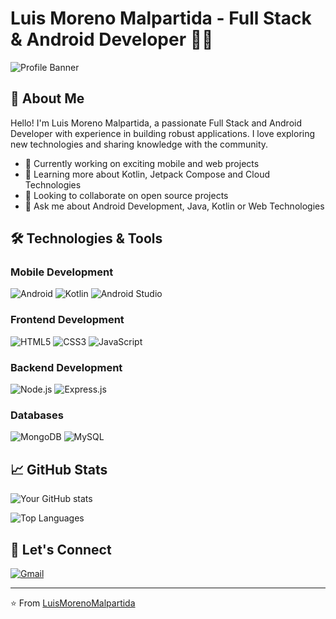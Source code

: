 # Luis Moreno Malpartida - Full Stack & Android Developer 👨‍💻

![Profile Banner](https://via.placeholder.com/1200x400) <!-- Puedes reemplazar esto con una imagen real -->

## 👋 About Me
Hello! I'm Luis Moreno Malpartida, a passionate Full Stack and Android Developer with experience in building robust applications. I love exploring new technologies and sharing knowledge with the community.

- 🔭 Currently working on exciting mobile and web projects
- 🌱 Learning more about Kotlin, Jetpack Compose and Cloud Technologies
- 👯 Looking to collaborate on open source projects
- 💬 Ask me about Android Development, Java, Kotlin or Web Technologies

## 🛠️ Technologies & Tools
### Mobile Development
![Android](https://img.shields.io/badge/Android-3DDC84?style=for-the-badge&logo=android&logoColor=white)
![Kotlin](https://img.shields.io/badge/Kotlin-0095D5?&style=for-the-badge&logo=kotlin&logoColor=white)
![Android Studio](https://img.shields.io/badge/Android_Studio-3DDC84?style=for-the-badge&logo=android-studio&logoColor=white)

### Frontend Development
![HTML5](https://img.shields.io/badge/HTML5-E34F26?style=for-the-badge&logo=html5&logoColor=white)
![CSS3](https://img.shields.io/badge/CSS3-1572B6?style=for-the-badge&logo=css3&logoColor=white)
![JavaScript](https://img.shields.io/badge/JavaScript-F7DF1E?style=for-the-badge&logo=javascript&logoColor=black)

### Backend Development
![Node.js](https://img.shields.io/badge/Node.js-43853D?style=for-the-badge&logo=node.js&logoColor=white)
![Express.js](https://img.shields.io/badge/Express.js-404D59?style=for-the-badge)

### Databases
![MongoDB](https://img.shields.io/badge/MongoDB-4EA94B?style=for-the-badge&logo=mongodb&logoColor=white)
![MySQL](https://img.shields.io/badge/MySQL-005C84?style=for-the-badge&logo=mysql&logoColor=white)

## 📈 GitHub Stats
![Your GitHub stats](https://github-readme-stats.vercel.app/api?username=LuisMorenoMalpartida&show_icons=true&theme=radical)

![Top Languages](https://github-readme-stats.vercel.app/api/top-langs/?username=LuisMorenoMalpartida&layout=compact&theme=radical)

## 🤝 Let's Connect
[![Gmail](https://img.shields.io/badge/Gmail-D14836?style=for-the-badge&logo=gmail&logoColor=white)](mailto:gus6bmp@gmail.com)

---

⭐️ From [LuisMorenoMalpartida](https://github.com/LuisMorenoMalpartida)
